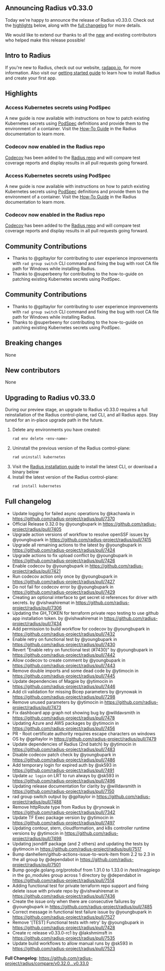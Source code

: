 ## Announcing Radius v0.33.0

Today we're happy to announce the release of Radius v0.33.0. Check out the [highlights](#highlights) below, along with the [full changelog](#full-changelog) for more details.

We would like to extend our thanks to all the [new](#new-contributors) and existing contributors who helped make this release possible!

## Intro to Radius

If you're new to Radius, check out our website, [radapp.io](https://radapp.io), for more information. Also visit our [getting started guide](https://docs.radapp.io/getting-started/) to learn how to install Radius and create your first app.

## Highlights

### Access Kubernetes secrets using PodSpec

A new guide is now available with instructions on how to patch existing Kubernetes secrets using [PodSpec](https://kubernetes.io/docs/reference/kubernetes-api/workload-resources/pod-v1/#PodSpec) definitions and provide them to the environment of a container. Visit the [How-To Guide](https://docs.radapp.io/guides/author-apps/kubernetes/secrets-podspec/) in the Radius documentation to learn more.

### Codecov now enabled in the Radius repo

[Codecov](https://about.codecov.io/) has been added to the [Radius repo](https://github.com/radius-project/radius) and will compare test coverage reports and display results in all pull requests going forward.
### Access Kubernetes secrets using PodSpec
A new guide is now available with instructions on how to patch existing Kubernetes secrets using [PodSpec](https://kubernetes.io/docs/reference/kubernetes-api/workload-resources/pod-v1/#PodSpec) definitions and provide them to the environment of a container. Visit the [How-To Guide](https://docs.radapp.io/guides/author-apps/kubernetes/secrets-podspec/) in the Radius documentation to learn more.

### Codecov now enabled in the Radius repo

[Codecov](https://about.codecov.io/) has been added to the [Radius repo](https://github.com/radius-project/radius) and will compare test coverage reports and display results in all pull requests going forward.

## Community Contributions

- Thanks to @gpltaylor for contributing to user experience improvements with `rad group switch` CLI command and fixing the bug with root CA file path for Windows while installing Radius.
- Thanks to @superbeeny for contributing to the how-to-guide on patching existing Kubernetes secrets using PodSpec.
## Community Contributions
- Thanks to @gpltaylor for contributing to user experience improvements with `rad group switch` CLI command and fixing the bug with root CA file path for Windows while installing Radius.
- Thanks to @superbeeny for contributing to the how-to-guide on patching existing Kubernetes secrets using PodSpec.
## Breaking changes

None

## New contributors

None

## Upgrading to Radius v0.33.0

During our preview stage, an upgrade to Radius v0.33.0 requires a full reinstallation of the Radius control-plane, rad CLI, and all Radius apps. Stay tuned for an in-place upgrade path in the future.

1. Delete any environments you have created:
   ```bash
   rad env delete <env-name>
   ```
1. Uninstall the previous version of the Radius control-plane:
   ```bash
   rad uninstall kubernetes
   ```
1. Visit the [Radius installation guide](https://docs.radapp.io/getting-started/install/) to install the latest CLI, or download a binary below
1. Install the latest version of the Radius control-plane:
   ```bash
   rad install kubernetes
   ```

## Full changelog

* Update logging for failed async operations by @kachawla in https://github.com/radius-project/radius/pull/7370
* Official Release 0.32.0 by @youngbupark in https://github.com/radius-project/radius/pull/7405
* Upgrade action versions of workflow to resolve openSSF issues by @youngbupark in https://github.com/radius-project/radius/pull/7415
* Upgrade all remaining actions to the latest by @youngbupark in https://github.com/radius-project/radius/pull/7424
* Upgrade actions to fix upload conflict by @youngbupark in https://github.com/radius-project/radius/pull/7426
* Enable codecov by @youngbupark in https://github.com/radius-project/radius/pull/7421
* Run codecov action only once by @youngbupark in https://github.com/radius-project/radius/pull/7427
* Do not fail for codecov error by @youngbupark in https://github.com/radius-project/radius/pull/7429
* Creating an optional interface to get secret id references for driver with secrets. by @vishwahiremat in https://github.com/radius-project/radius/pull/7306
* Updating the GH_TOKEN for terraform private repo testing to use github app installation token. by @vishwahiremat in https://github.com/radius-project/radius/pull/7434
* Add permission to build workflow for codecov by @youngbupark in https://github.com/radius-project/radius/pull/7432
* Enable retry on functional test by @youngbupark in https://github.com/radius-project/radius/pull/7430
* Revert "Enable retry on functional test (#7430)" by @youngbupark in https://github.com/radius-project/radius/pull/7442
* Allow codecov to create comment by @youngbupark in https://github.com/radius-project/radius/pull/7443
* Remove double imports and some dead code by @ytimocin in https://github.com/radius-project/radius/pull/7445
* Update dependencies of Magpie by @ytimocin in https://github.com/radius-project/radius/pull/7446
* Add cli validation for missing Bicep parameters by @rynowak in https://github.com/radius-project/radius/pull/7298
* Remove unused parameters by @ytimocin in https://github.com/radius-project/radius/pull/7473
* Fix dashboard app graph not showing bug by @willdavsmith in https://github.com/radius-project/radius/pull/7478
* Updating Azure and AWS packages by @ytimocin in https://github.com/radius-project/radius/pull/7456
* PR - Root certificate authority requires escape characters on windows OS by @gpltaylor in https://github.com/radius-project/radius/pull/7479
* Update dependencies of Radius (2nd batch) by @ytimocin in https://github.com/radius-project/radius/pull/7483
* Disable codecov patch check by @youngbupark in https://github.com/radius-project/radius/pull/7486
* Add temporary login for expired auth by @sk593 in https://github.com/radius-project/radius/pull/7491
* Update `az login` on LRT to run always by @sk593 in https://github.com/radius-project/radius/pull/7496
* Updating release documentation for clarity by @willdavsmith in https://github.com/radius-project/radius/pull/7150
* rad group switch output by @gpltaylor in https://github.com/radius-project/radius/pull/7488
* Remove httpRoute type from Radius by @rynowak in https://github.com/radius-project/radius/pull/7342
* Update TF Exec package version by @ytimocin in https://github.com/radius-project/radius/pull/7497
* Updating contour, stern, cloudformation, and k8s controller runtime versions by @ytimocin in https://github.com/radius-project/radius/pull/7498
* Updating jsondiff package (and 2 others) and updating the tests by @ytimocin in https://github.com/radius-project/radius/pull/7517
* Bump danhellem/github-actions-issue-to-work-item from 2.2 to 2.3 in the all group by @dependabot in https://github.com/radius-project/radius/pull/7501
* Bump google.golang.org/protobuf from 1.31.0 to 1.33.0 in /test/magpiego in the go_modules group across 1 directory by @dependabot in https://github.com/radius-project/radius/pull/7514
* Adding functional test for private terraform repo support and fixing delete issue with private repo by @vishwahiremat in https://github.com/radius-project/radius/pull/7436
* Create the issue only when there are consecutive failures by @youngbupark in https://github.com/radius-project/radius/pull/7485
* Correct message in functional test failure issue by @youngbupark in https://github.com/radius-project/radius/pull/7527
* Remove '[TEST] Functional tests with retry' by @youngbupark in https://github.com/radius-project/radius/pull/7428
* Create rc release v0.33.0-rc1 by @lakshmimsft in https://github.com/radius-project/radius/pull/7535
* Update build workflows to allow manual runs  by @sk593 in https://github.com/radius-project/radius/pull/7523


**Full Changelog**: https://github.com/radius-project/radius/compare/v0.32.0...v0.33.0
